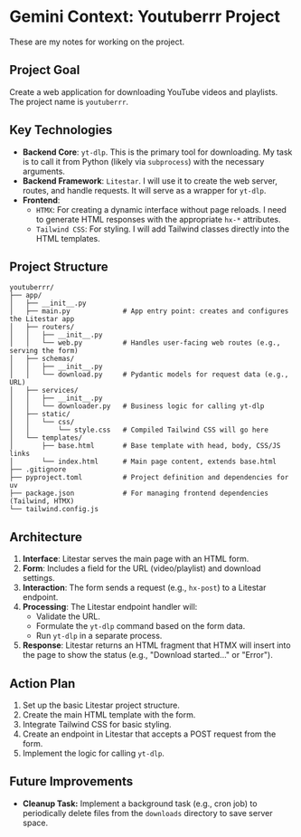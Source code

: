 # Gemini Context: Youtuberrr Project

These are my notes for working on the project.

## Project Goal

Create a web application for downloading YouTube videos and playlists. The project name is `youtuberrr`.

## Key Technologies

- **Backend Core**: `yt-dlp`. This is the primary tool for downloading. My task is to call it from Python (likely via `subprocess`) with the necessary arguments.
- **Backend Framework**: `Litestar`. I will use it to create the web server, routes, and handle requests. It will serve as a wrapper for `yt-dlp`.
- **Frontend**:
  - `HTMX`: For creating a dynamic interface without page reloads. I need to generate HTML responses with the appropriate `hx-*` attributes.
  - `Tailwind CSS`: For styling. I will add Tailwind classes directly into the HTML templates.

## Project Structure

```
youtuberrr/
├── app/
│   ├── __init__.py
│   ├── main.py             # App entry point: creates and configures the Litestar app
│   ├── routers/
│   │   ├── __init__.py
│   │   └── web.py          # Handles user-facing web routes (e.g., serving the form)
│   ├── schemas/
│   │   ├── __init__.py
│   │   └── download.py     # Pydantic models for request data (e.g., URL)
│   ├── services/
│   │   ├── __init__.py
│   │   └── downloader.py   # Business logic for calling yt-dlp
│   ├── static/
│   │   └── css/
│   │       └── style.css   # Compiled Tailwind CSS will go here
│   └── templates/
│       ├── base.html       # Base template with head, body, CSS/JS links
│       └── index.html      # Main page content, extends base.html
├── .gitignore
├── pyproject.toml          # Project definition and dependencies for uv
├── package.json            # For managing frontend dependencies (Tailwind, HTMX)
└── tailwind.config.js
```

## Architecture

1.  **Interface**: Litestar serves the main page with an HTML form.
2.  **Form**: Includes a field for the URL (video/playlist) and download settings.
3.  **Interaction**: The form sends a request (e.g., `hx-post`) to a Litestar endpoint.
4.  **Processing**: The Litestar endpoint handler will:
    - Validate the URL.
    - Formulate the `yt-dlp` command based on the form data.
    - Run `yt-dlp` in a separate process.
5.  **Response**: Litestar returns an HTML fragment that HTMX will insert into the page to show the status (e.g., "Download started..." or "Error").

## Action Plan

1.  Set up the basic Litestar project structure.
2.  Create the main HTML template with the form.
3.  Integrate Tailwind CSS for basic styling.
4.  Create an endpoint in Litestar that accepts a POST request from the form.
5.  Implement the logic for calling `yt-dlp`.

## Future Improvements

*   **Cleanup Task:** Implement a background task (e.g., cron job) to periodically delete files from the `downloads` directory to save server space.
